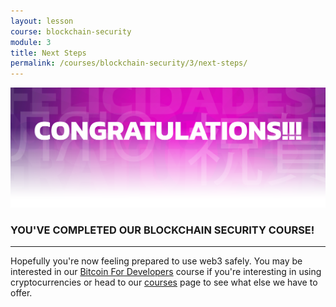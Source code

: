 ```yaml
---
layout: lesson
course: blockchain-security
module: 3
title: Next Steps
permalink: /courses/blockchain-security/3/next-steps/
---
```

<img src="/assets/img/Conclusion-01-2.png" />
<h3>YOU'VE COMPLETED OUR BLOCKCHAIN SECURITY COURSE!</h3>

<hr />

Hopefully you're now feeling prepared to use web3 safely. You may be interested in our <a href="https://theblockchaininstitute.org/courses/bitcoin-for-developers/">Bitcoin For Developers</a> course if you're interesting in using cryptocurrencies or head to our <a href="https://theblockchaininstitute.org/courses/">courses</a> page to see what else we have to offer.
